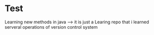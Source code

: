 # Test
Learning new methods in java
--> it is just a Learing repo that i learned serveral operations of version control system
